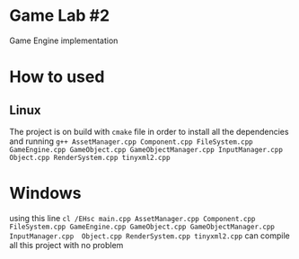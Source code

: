 # Game Lab #2


Game Engine implementation


# How to used


## Linux

The project is on build with `cmake` file in order to install all the dependencies
and running `g++ AssetManager.cpp Component.cpp FileSystem.cpp GameEngine.cpp GameObject.cpp GameObjectManager.cpp InputManager.cpp  Object.cpp RenderSystem.cpp tinyxml2.cpp`


# Windows

using this line `cl /EHsc main.cpp AssetManager.cpp Component.cpp FileSystem.cpp GameEngine.cpp GameObject.cpp GameObjectManager.cpp InputManager.cpp  Object.cpp RenderSystem.cpp tinyxml2.cpp`
can compile all this project with no problem